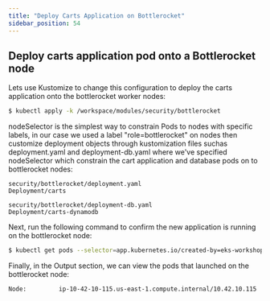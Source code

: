 ```yaml
---
title: "Deploy Carts Application on Bottlerocket"
sidebar_position: 54
---
```


## Deploy carts application pod onto a Bottlerocket node

Lets use Kustomize to change this configuration to deploy the carts application onto the bottlerocket worker nodes:

```bash
$ kubectl apply -k /workspace/modules/security/bottlerocket
```

nodeSelector is the simplest way to constrain Pods to nodes with specific labels, in our case we used a label "role=bottlerocket" on nodes then customize deployment objects through kustomization files suchas deployment.yaml and deployment-db.yaml where we've specified nodeSelector which constrain the cart application and database pods on to bottlerocket nodes:

```kustomization
security/bottlerocket/deployment.yaml
Deployment/carts
```

```kustomization
security/bottlerocket/deployment-db.yaml
Deployment/carts-dynamodb
```

Next, run the following command to confirm the new application is running on the bottlerocket node:

```bash
$ kubectl get pods --selector=app.kubernetes.io/created-by=eks-workshop -n carts -o wide
 ```

Finally, in the Output section, we can view the pods that launched on the bottlerocket node:

```
Node:         ip-10-42-10-115.us-east-1.compute.internal/10.42.10.115
```

